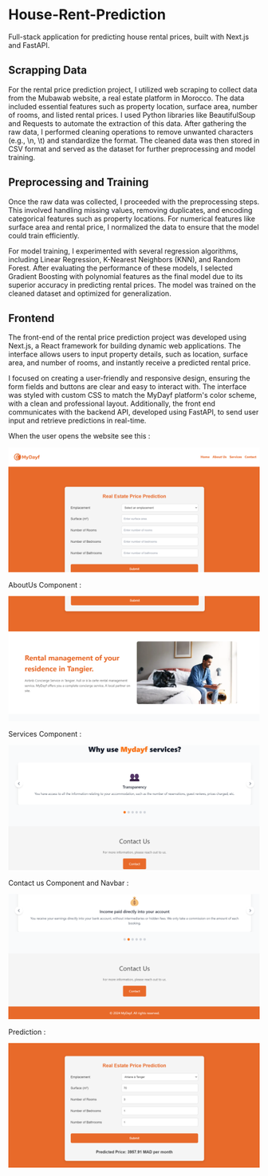 # House-Rent-Prediction
Full-stack application for predicting house rental prices, built with Next.js and FastAPI.

## Scrapping Data
For the rental price prediction project, I utilized web scraping to collect data from the Mubawab website, a real estate platform in Morocco. The data included essential features such as property location, surface area, number of rooms, and listed rental prices.
I used Python libraries like BeautifulSoup and Requests to automate the extraction of this data. After gathering the raw data, I performed cleaning operations to remove unwanted characters (e.g., \n, \t) and standardize the format. The cleaned data was then stored in CSV format and served as the dataset for further preprocessing and model training.

## Preprocessing and Training
Once the raw data was collected, I proceeded with the preprocessing steps. This involved handling missing values, removing duplicates, and encoding categorical features such as property locations. For numerical features like surface area and rental price, I normalized the data to ensure that the model could train efficiently.

For model training, I experimented with several regression algorithms, including Linear Regression, K-Nearest Neighbors (KNN), and Random Forest. After evaluating the performance of these models, I selected Gradient Boosting with polynomial features as the final model due to its superior accuracy in predicting rental prices. The model was trained on the cleaned dataset and optimized for generalization.

## Frontend
The front-end of the rental price prediction project was developed using Next.js, a React framework for building dynamic web applications. The interface allows users to input property details, such as location, surface area, and number of rooms, and instantly receive a predicted rental price.

I focused on creating a user-friendly and responsive design, ensuring the form fields and buttons are clear and easy to interact with. The interface was styled with custom CSS to match the MyDayf platform's color scheme, with a clean and professional layout. Additionally, the front end communicates with the backend API, developed using FastAPI, to send user input and retrieve predictions in real-time.

When the user opens the website see this :

![](readmepic/1.png)


AboutUs Component :

![](readmepic/2.png)


Services Component :

![](readmepic/3.png)


Contact us Component and Navbar :

![](readmepic/4.png)


Prediction :

![](readmepic/5.png)
